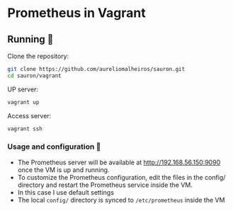 # Prometheus in Vagrant

## Running 🚀

Clone the repository:

```bash
git clone https://github.com/aureliomalheiros/sauron.git
cd sauron/vagrant
```

UP server:

```bash
vagrant up
```

Access server:

```bash
vagrant ssh
```

### Usage and configuration 🌊

- The Prometheus server will be available at http://192.168.56.150:9090 once the VM is up and running.
- To customize the Prometheus configuration, edit the files in the config/ directory and restart the Prometheus service inside the VM.
- In this case I use default settings
- The local `config/` directory is synced to `/etc/prometheus` inside the VM

